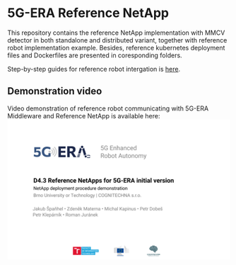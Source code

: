 # 5G-ERA Reference NetApp

This repository contains the reference NetApp implementation with MMCV detector in both standalone and distributed variant, together with reference robot implementation example. Besides, reference kubernetes deployment files and Dockerfiles are presented in coresponding folders.

Step-by-step guides for reference robot intergation is [here](src/era_5g_robot/README.md).

## Demonstration video
Video demonstration of reference robot communicating with 5G-ERA Middleware and Reference NetApp is available here:
![Demonstration video](D4.3-intro-slide.png)
